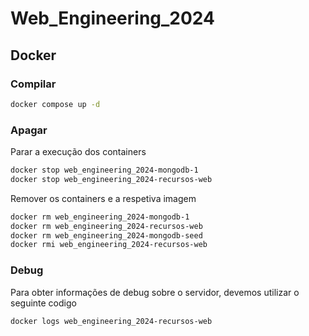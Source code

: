 # Web_Engineering_2024

## Docker

### Compilar

```bash
docker compose up -d
```


### Apagar

Parar a execução dos containers
```bash
docker stop web_engineering_2024-mongodb-1 
docker stop web_engineering_2024-recursos-web
```

Remover os containers e a respetiva imagem
```bash
docker rm web_engineering_2024-mongodb-1
docker rm web_engineering_2024-recursos-web
docker rm web_engineering_2024-mongodb-seed
docker rmi web_engineering_2024-recursos-web
```


### Debug

Para obter informações de debug sobre o servidor, devemos utilizar o seguinte codigo
```
docker logs web_engineering_2024-recursos-web
```
